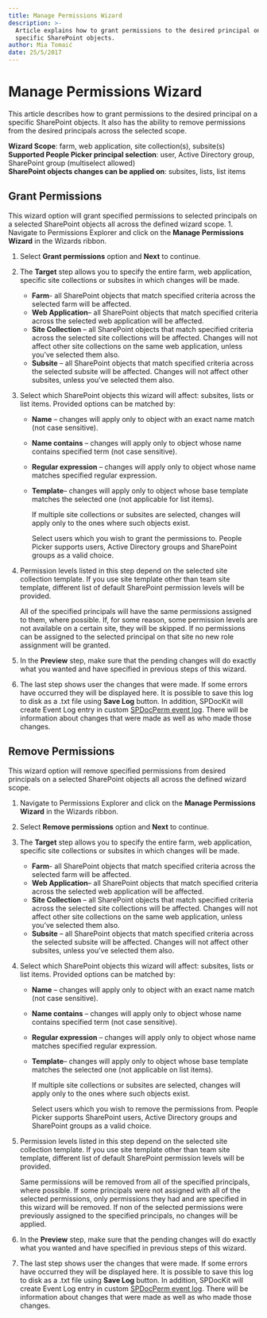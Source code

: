 ```yaml
---
title: Manage Permissions Wizard
description: >-
  Article explains how to grant permissions to the desired principal on a
  specific SharePoint objects.
author: Mia Tomaić
date: 25/5/2017
---
```


# Manage Permissions Wizard

This article describes how to grant permissions to the desired principal on a specific SharePoint objects. It also has the ability to remove permissions from the desired principals across the selected scope.

**Wizard Scope**: farm, web application, site collection\(s\), subsite\(s\)  
**Supported People Picker principal selection**: user, Active Directory group, SharePoint group \(multiselect allowed\)  
**SharePoint objects changes can be applied on**: subsites, lists, list items

## Grant Permissions

This wizard option will grant specified permissions to selected principals on a selected SharePoint objects all across the defined wizard scope. 1. Navigate to Permissions Explorer and click on the **Manage Permissions Wizard** in the Wizards ribbon.

1. Select **Grant permissions** option and **Next** to continue.
2. The **Target** step allows you to specify the entire farm, web application, specific site collections or subsites in which changes will be made.
   * **Farm**- all SharePoint objects that match specified criteria across the selected farm will be affected.  
   * **Web Application**– all SharePoint objects that match specified criteria across the selected web application will be affected.  
   * **Site Collection** – all SharePoint objects that match specified criteria across the selected site collections will be affected. Changes will not affect other site collections on the same web application, unless you’ve selected them also.  
   * **Subsite** – all SharePoint objects that match specified criteria across the selected subsite will be affected. Changes will not affect other subsites, unless you’ve selected them also.
3. Select which SharePoint objects this wizard will affect: subsites, lists or list items. Provided options can be matched by:
   * **Name** – changes will apply only to object with an exact name match \(not case sensitive\).  
   * **Name contains** – changes will apply only to object whose name contains specified term \(not case sensitive\).  
   * **Regular expression** – changes will apply only to object whose name matches specified regular expression.  
   * **Template**– changes will apply only to object whose base template matches the selected one \(not applicable for list items\).

     If multiple site collections or subsites are selected, changes will apply only to the ones where such objects exist.

     Select users which you wish to grant the permissions to. People Picker supports users, Active Directory groups and SharePoint groups as a valid choice.
4. Permission levels listed in this step depend on the selected site collection template. If you use site template other than team site template, different list of default SharePoint permission levels will be provided.

   All of the specified principals will have the same permissions assigned to them, where possible. If, for some reason, some permission levels are not available on a certain site, they will be skipped. If no permissions can be assigned to the selected principal on that site no new role assignment will be granted.

5. In the **Preview** step, make sure that the pending changes will do exactly what you wanted and have specified in previous steps of this wizard.
6. The last step shows user the changes that were made. If some errors have occurred they will be displayed here. It is possible to save this log to disk as a .txt file using **Save Log** button. In addition, SPDocKit will create Event Log entry in custom [SPDocPerm event log](../manage-sharepoint-permissions/spdockit-permission-management-event-log.md). There will be information about changes that were made as well as who made those changes.

## Remove Permissions

This wizard option will remove specified permissions from desired principals on a selected SharePoint objects all across the defined wizard scope.

1. Navigate to Permissions Explorer and click on the **Manage Permissions Wizard** in the Wizards ribbon.
2. Select **Remove permissions** option and **Next** to continue.
3. The **Target** step allows you to specify the entire farm, web application, specific site collections or subsites in which changes will be made.
   * **Farm**- all SharePoint objects that match specified criteria across the selected farm will be affected. 
   * **Web Application**– all SharePoint objects that match specified criteria across the selected web application will be affected.  
   * **Site Collection** – all SharePoint objects that match specified criteria across the selected site collections will be affected. Changes will not affect other site collections on the same web application, unless you’ve selected them also.  
   * **Subsite** – all SharePoint objects that match specified criteria across the selected subsite will be affected. Changes will not affect other subsites, unless you’ve selected them also.
4. Select which SharePoint objects this wizard will affect: subsites, lists or list items. Provided options can be matched by:
   * **Name** – changes will apply only to object with an exact name match \(not case sensitive\).   
   * **Name contains** – changes will apply only to object whose name contains specified term \(not case sensitive\).
   * **Regular expression** – changes will apply only to object whose name matches specified regular expression.
   * **Template**– changes will apply only to object whose base template matches the selected one \(not applicable on list items\).

     If multiple site collections or subsites are selected, changes will apply only to the ones where such objects exist.

     Select users which you wish to remove the permissions from. People Picker supports SharePoint users, Active Directory groups and SharePoint groups as a valid choice.
5. Permission levels listed in this step depend on the selected site collection template. If you use site template other than team site template, different list of default SharePoint permission levels will be provided.

   Same permissions will be removed from all of the specified principals, where possible. If some principals were not assigned with all of the selected permissions, only permissions they had and are specified in this wizard will be removed. If non of the selected permissions were previously assigned to the specified principals, no changes will be applied.

6. In the **Preview** step, make sure that the pending changes will do exactly what you wanted and have specified in previous steps of this wizard.
7. The last step shows user the changes that were made. If some errors have occurred they will be displayed here. It is possible to save this log to disk as a .txt file using **Save Log** button. In addition, SPDocKit will create Event Log entry in custom [SPDocPerm event log](../manage-sharepoint-permissions/spdockit-permission-management-event-log.md). There will be information about changes that were made as well as who made those changes.

